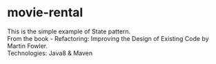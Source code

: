 # movie-rental

This is the simple example of State pattern.
<br/>
From the book - Refactoring: Improving the Design of Existing Code by Martin Fowler. 
<br/>
Technologies: Java8 & Maven
<br/>





